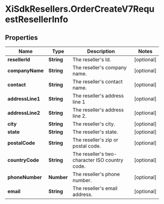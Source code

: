 # XiSdkResellers.OrderCreateV7RequestResellerInfo

## Properties

Name | Type | Description | Notes
------------ | ------------- | ------------- | -------------
**resellerId** | **String** | The reseller&#39;s Id. | [optional] 
**companyName** | **String** | The reseller&#39;s company name. | [optional] 
**contact** | **String** | The reseller&#39;s contact name. | [optional] 
**addressLine1** | **String** | The reseller&#39;s address line 1 | [optional] 
**addressLine2** | **String** | The reseller&#39;s address line 2. | [optional] 
**city** | **String** | The reseller&#39;s city. | [optional] 
**state** | **String** | The reseller&#39;s state. | [optional] 
**postalCode** | **String** | The reseller&#39;s zip or postal code. | [optional] 
**countryCode** | **String** | The reseller&#39;s two-character ISO country code. | [optional] 
**phoneNumber** | **Number** | The reseller&#39;s phone number. | [optional] 
**email** | **String** | The reseller&#39;s email address. | [optional] 


